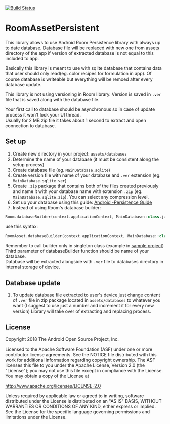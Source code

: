 [![Build Status](https://travis-ci.org/jakubgrzaslewicz/RoomAssetPersistent.svg?branch=master)](https://travis-ci.org/jakubgrzaslewicz/RoomAssetPersistent)
# RoomAssetPersistent
This library allows to use Android Room Persistence library with always up to date database. 
Database file will be replaced with new one from assets directory of the app if version of extracted database is not equal to this included to app.

Basically this library is meant to use with sqlite database that contains data that user should only read(eg. color recipes for formulation in app). Of course database is writeable but everything will be remoed after every database update.

This library is not using versioning in Room library. Version is saved in `.ver` file that is saved along with the database file.

Your first call to database should be asynchronous so in case of update process it won't lock your UI thread.  
Usually for 2 MB zip file it takes about 1 second to extract and open connection to database.

## Set up
1. Create new directory in your project: `assets/databases`
1. Determine the name of your database (it must be consistent along the setup process)
1. Create database file (eg. `MainDatabase.sqlite`)
1. Create version file with name of your database and `.ver` extension (eg. `MainDatabase.sqlite.ver`)
1. Create `.zip` package that contains both of the files created previously and name it with your database name with extension `.zip` (eg. `MainDatabase.sqlite.zip`). You can select any compression level.
1. Set up your database using this guide: [Android -Persistence Guide](https://developer.android.com/training/data-storage/room/)
1. Instead of using Room's database builder:
  ```kotlin
  Room.databaseBuilder(context.applicationContext, MainDatabase::class.java, "MainDatabase").build()
  ```
  use this syntax:
  ```kotlin
  RoomAsset.databaseBuilder(context.applicationContext, MainDatabase::class.java, "MainDatabase.sqlite").build()
  ```
  Remember to call builder only in singleton class (example in [sample project](sample/src/main/java/jakubgrzaslewicz/pl/roomassetpersistent/MainDatabase.kt))  
  Third parameter of databaseBuilder function should be name of your database.  
  Database will be extracted alongside with `.ver` file to databases directory in internal storage of device.

## Database update
1. To update database file extracted to user's device just change content of `.ver` file in zip package located in `assets/databases` to whatever you want (I suggest to use just a number and increment it for every new version)
Library will take over of extracting and replacing process. 


License
-------

Copyright 2018 The Android Open Source Project, Inc.

Licensed to the Apache Software Foundation (ASF) under one or more contributor
license agreements.  See the NOTICE file distributed with this work for
additional information regarding copyright ownership.  The ASF licenses this
file to you under the Apache License, Version 2.0 (the "License"); you may not
use this file except in compliance with the License.  You may obtain a copy of
the License at

http://www.apache.org/licenses/LICENSE-2.0

Unless required by applicable law or agreed to in writing, software
distributed under the License is distributed on an "AS IS" BASIS, WITHOUT
WARRANTIES OR CONDITIONS OF ANY KIND, either express or implied.  See the
License for the specific language governing permissions and limitations under
the License.

